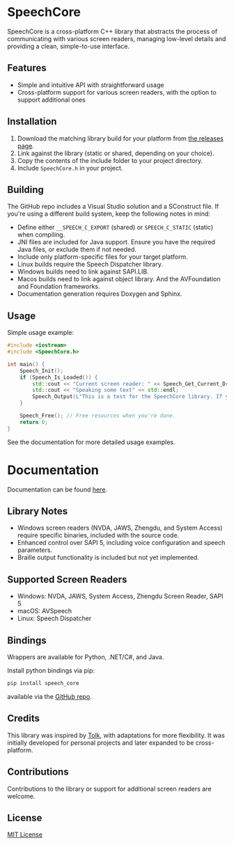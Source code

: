 # SpeechCore

SpeechCore is a cross-platform C++ library that abstracts the process of communicating with various screen readers, managing low-level details and providing a clean, simple-to-use interface.

## Features

* Simple and intuitive API with straightforward usage
* Cross-platform support for various screen readers, with the option to support additional ones

## Installation

1. Download the matching library build for your platform from [the releases page](https://github.com/still-standing88/SpeechCore/releases).
2. Link against the library (static or shared, depending on your choice).
3. Copy the contents of the include folder to your project directory.
4. Include `SpeechCore.h` in your project.

## Building

The GitHub repo includes a Visual Studio solution and a SConstruct file. If you're using a different build system, keep the following notes in mind:

* Define either `__SPEECH_C_EXPORT` (shared) or `SPEECH_C_STATIC` (static) when compiling.
* JNI files are included for Java support. Ensure you have the required Java files, or exclude them if not needed.
* Include only platform-specific files for your target platform.
* Linux builds require the Speech Dispatcher library.
* Windows builds need to link against SAPI.LIB.
* Macos builds need to link against object library. And the AVFoundation and Foundation frameworks.
* Documentation generation requires Doxygen and Sphinx.

## Usage

Simple usage example:

```cpp
#include <iostream>
#include <SpeechCore.h>

int main() {
    Speech_Init();
    if (Speech_Is_Loaded()) {
        std::cout << "Current screen reader: " << Speech_Get_Current_Driver() << std::endl;
        std::cout << "Speaking some text" << std::endl;
        Speech_Output(L"This is a test for the SpeechCore library. If you're hearing this, it indicates the library is functioning properly.");
    }

    Speech_Free(); // Free resources when you're done.
    return 0;
}
```

See the documentation for more detailed usage examples.


# Documentation

Documentation can be found [here]().

## Library Notes

* Windows screen readers (NVDA, JAWS, Zhengdu, and System Access) require specific binaries, included with the source code.
* Enhanced control over SAPI 5, including voice configuration and speech parameters.
* Braille output functionality is included but not yet implemented.

## Supported Screen Readers

* Windows: NVDA, JAWS, System Access, Zhengdu Screen Reader, SAPI 5
* macOS: AVSpeech
* Linux: Speech Dispatcher

## Bindings

Wrappers are available for Python, .NET/C#, and Java.

Install python bindings via pip:
```bash
pip install speech_core
```
available  via the [GitHub repo](https://github.com/still-standing88/Py-SpeechCore).


## Credits

This library was inspired by [Tolk](https://github.com/dkager/tolk/), with adaptations for more flexibility. It was initially developed for personal projects and later expanded to be cross-platform.

## Contributions

Contributions to the library or support for additional screen readers are welcome.

## License

[MIT License](LICENSE)
